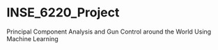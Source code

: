 # INSE_6220_Project
Principal Component Analysis and Gun Control around the World Using Machine Learning

